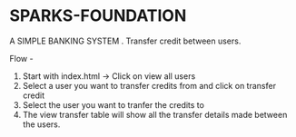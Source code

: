 # SPARKS-FOUNDATION
A SIMPLE BANKING SYSTEM .
Transfer credit between users.

Flow - 
 1) Start with index.html -> Click on view all users
 2) Select a user you want to transfer credits from and click on transfer credit
 3) Select the user you want to tranfer the credits to
 4) The view transfer table will show all the transfer details made between the users.

